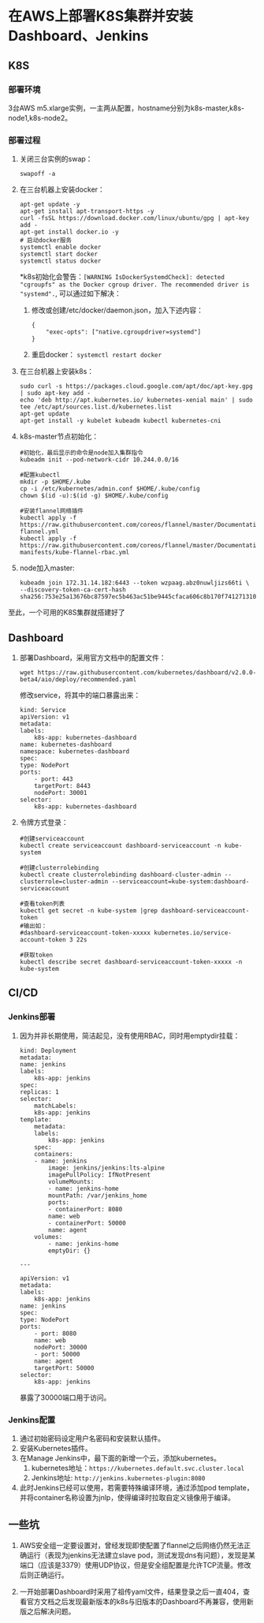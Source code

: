 # 在AWS上部署K8S集群并安装Dashboard、Jenkins

## K8S

### 部署环境

3台AWS m5.xlarge实例，一主两从配置，hostname分别为k8s-master,k8s-node1,k8s-node2。

### 部署过程

1. 关闭三台实例的swap：

    ```(sh)
    swapoff -a
    ```

2. 在三台机器上安装docker：

    ```(sh)
    apt-get update -y
    apt-get install apt-transport-https -y
    curl -fsSL https://download.docker.com/linux/ubuntu/gpg | apt-key add -
    apt-get install docker.io -y
    # 启动docker服务
    systemctl enable docker
    systemctl start docker
    systemctl status docker
    ```

    *k8s初始化会警告：`[WARNING IsDockerSystemdCheck]: detected "cgroupfs" as the Docker cgroup driver. The recommended driver is "systemd".`, 可以通过如下解决：
    1. 修改或创建/etc/docker/daemon.json，加入下述内容：

        ```(json)
        {
            "exec-opts": ["native.cgroupdriver=systemd"]
        }
        ```

    2. 重启docker： `systemctl restart docker`

3. 在三台机器上安装k8s：

    ```(sh)
    sudo curl -s https://packages.cloud.google.com/apt/doc/apt-key.gpg | sudo apt-key add -
    echo 'deb http://apt.kubernetes.io/ kubernetes-xenial main' | sudo tee /etc/apt/sources.list.d/kubernetes.list
    apt-get update
    apt-get install -y kubelet kubeadm kubectl kubernetes-cni
    ```

4. k8s-master节点初始化：

    ```(sh)
    #初始化，最后显示的命令是node加入集群指令
    kubeadm init --pod-network-cidr 10.244.0.0/16

    #配置kubectl
    mkdir -p $HOME/.kube
    cp -i /etc/kubernetes/admin.conf $HOME/.kube/config
    chown $(id -u):$(id -g) $HOME/.kube/config

    #安装flannel网络插件
    kubectl apply -f https://raw.githubusercontent.com/coreos/flannel/master/Documentation/kube-flannel.yml
    kubectl apply -f https://raw.githubusercontent.com/coreos/flannel/master/Documentation/k8s-manifests/kube-flannel-rbac.yml
    ```

5. node加入master:

    ```(sh)
    kubeadm join 172.31.14.182:6443 --token wzpaag.abz0nuwljizs66ti \
    --discovery-token-ca-cert-hash sha256:753e25a13676bc87597ec5b463ac51be9445cfaca606c8b170f7412713104a1c
    ```

至此，一个可用的K8S集群就搭建好了

## Dashboard

1. 部署Dashboard，采用官方文档中的配置文件：

    ```(sh)
    wget https://raw.githubusercontent.com/kubernetes/dashboard/v2.0.0-beta4/aio/deploy/recommended.yaml
    ```

    修改service，将其中的端口暴露出来：

    ```(yaml)
    kind: Service
    apiVersion: v1
    metadata:
    labels:
        k8s-app: kubernetes-dashboard
    name: kubernetes-dashboard
    namespace: kubernetes-dashboard
    spec:
    type: NodePort
    ports:
        - port: 443
        targetPort: 8443
        nodePort: 30001
    selector:
        k8s-app: kubernetes-dashboard
    ```

2. 令牌方式登录：

    ```(sh)
    #创建serviceaccount
    kubectl create serviceaccount dashboard-serviceaccount -n kube-system

    #创建clusterrolebinding
    kubectl create clusterrolebinding dashboard-cluster-admin --clusterrole=cluster-admin --serviceaccount=kube-system:dashboard-serviceaccount

    #查看token列表
    kubectl get secret -n kube-system |grep dashboard-serviceaccount-token
    #输出如：
    #dashboard-serviceaccount-token-xxxxx kubernetes.io/service-account-token 3 22s

    #获取token
    kubectl describe secret dashboard-serviceaccount-token-xxxxx -n kube-system
    ```

## CI/CD

### Jenkins部署

1. 因为并非长期使用，简洁起见，没有使用RBAC，同时用emptydir挂载：

    ```(yaml)
    kind: Deployment
    metadata:
    name: jenkins
    labels:
        k8s-app: jenkins
    spec:
    replicas: 1
    selector:
        matchLabels:
        k8s-app: jenkins
    template:
        metadata:
        labels:
            k8s-app: jenkins
        spec:
        containers:
        - name: jenkins
            image: jenkins/jenkins:lts-alpine
            imagePullPolicy: IfNotPresent
            volumeMounts:
            - name: jenkins-home
            mountPath: /var/jenkins_home
            ports:
            - containerPort: 8080
            name: web
            - containerPort: 50000
            name: agent
        volumes:
            - name: jenkins-home
            emptyDir: {}

    ---

    apiVersion: v1
    metadata:
    labels:
        k8s-app: jenkins
    name: jenkins
    spec:
    type: NodePort
    ports:
        - port: 8080
        name: web
        nodePort: 30000
        - port: 50000
        name: agent
        targetPort: 50000
    selector:
        k8s-app: jenkins
    ```

    暴露了30000端口用于访问。

### Jenkins配置

1. 通过初始密码设定用户名密码和安装默认插件。
2. 安装Kubernetes插件。
3. 在Manage Jenkins中，最下面的新增一个云，添加kubernetes。
    1. kubernetes地址：`https://kubernetes.default.svc.cluster.local`
    2. Jenkins地址: `http://jenkins.kubernetes-plugin:8080`
4. 此时Jenkins已经可以使用，若需要特殊编译环境，通过添加pod template，并将container名称设置为jnlp，使得编译时拉取自定义镜像用于编译。

## 一些坑

1. AWS安全组一定要设置对，曾经发现即使配置了flannel之后网络仍然无法正确运行（表现为jenkins无法建立slave pod，测试发现dns有问题），发现是某端口（应该是3379）使用UDP协议，但是安全组配置是允许TCP流量。修改后则正确运行。

2. 一开始部署Dashboard时采用了祖传yaml文件，结果登录之后一直404，查看官方文档之后发现最新版本的k8s与旧版本的Dashboard不再兼容，使用新版之后解决问题。

